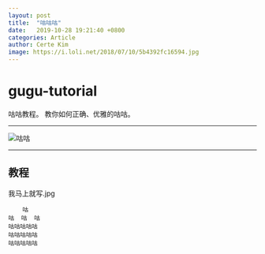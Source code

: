 ```yaml
---
layout:	post
title:	"咕咕咕"
date:	2019-10-28 19:21:40 +0800
categories: Article
author: Certe Kim
image: https://i.loli.net/2018/07/10/5b4392fc16594.jpg
---
```


# gugu-tutorial
咕咕教程。 教你如何正确、优雅的咕咕。

---

![咕咕](https://i.loli.net/2018/07/10/5b4392fc16594.jpg)

---

## 教程

我马上就写.jpg

```
    咕    
咕  咕  咕
咕咕咕咕咕
咕咕咕咕咕
咕咕咕咕咕
```